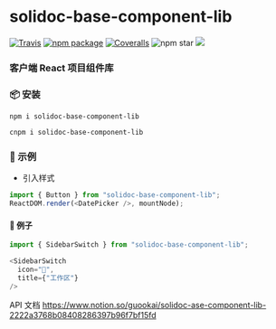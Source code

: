 # solidoc-base-component-lib

[![Travis][build-badge]][build]
[![npm package][npm-badge]][npm]
[![Coveralls][coveralls-badge]][coveralls]
![npm star](https://img.shields.io/amo/stars/dustman.svg)
![](https://img.shields.io/badge/test-public%20-orange.svg)

### 客户端 React 项目组件库

### 📦 安装

```
npm i solidoc-base-component-lib
```

```
cnpm i solidoc-base-component-lib
```

### 🔨 示例

- 引入样式

```js
import { Button } from "solidoc-base-component-lib";
ReactDOM.render(<DatePicker />, mountNode);
```

#### 🌰 例子

```js
import { SidebarSwitch } from "solidoc-base-component-lib";

<SidebarSwitch
  icon="🍉",
  title={"工作区"}
/>
```

[build-badge]: https://img.shields.io/travis/user/repo/master.png?style=flat-square
[build]: https://travis-ci.org/user/repo
[npm-badge]: https://img.shields.io/npm/v/npm-package.png?style=flat-square
[npm]: https://www.npmjs.org/package/npm-package
[coveralls-badge]: https://img.shields.io/coveralls/user/repo/master.png?style=flat-square
[coveralls]: https://coveralls.io/github/user/repo

API 文档
https://www.notion.so/guookai/solidoc-ase-component-lib-2222a3768b08408286397b96f7bf15fd
